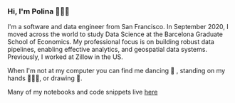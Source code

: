 ### Hi, I'm Polina 👩🏻‍💻

I'm a software and data engineer from San Francisco. In September 2020, I moved across the world to study Data Science at the Barcelona Graduate School of Economics. My professional focus is on building robust data pipelines, enabling effective analytics, and geospatial data systems. Previously, I worked at Zillow in the US.

When I'm not at my computer you can find me dancing 💃 , standing on my hands 🤸🏻‍♀️, or drawing 🎨.

Many of my notebooks and code snippets live [here](https://gist.github.com/polinabee)

<!--
**polinabee/polinabee** is a ✨ _special_ ✨ repository because its `README.md` (this file) appears on your GitHub profile.

Here are some ideas to get you started:

- 🔭 I’m currently working on ...
- 🌱 I’m currently learning ...
- 👯 I’m looking to collaborate on ...
- 🤔 I’m looking for help with ...
- 💬 Ask me about ...
- 📫 How to reach me: ...
- 😄 Pronouns: ...
- ⚡ Fun fact: ...
-->
